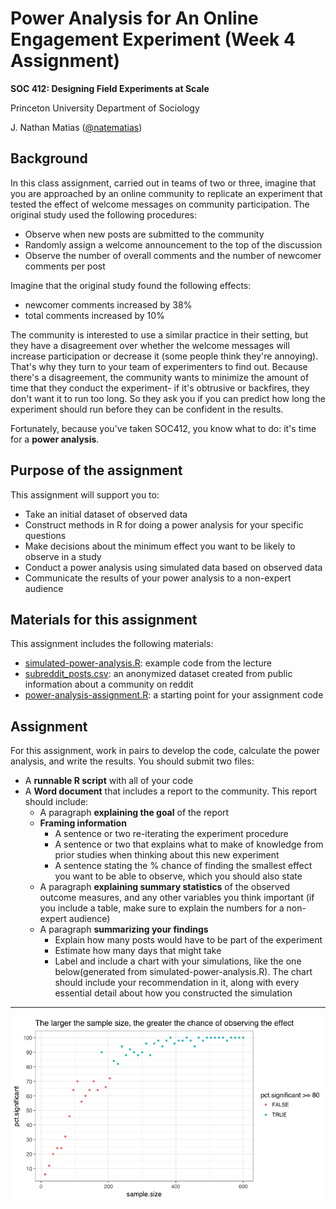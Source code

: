 # Power Analysis for An Online Engagement Experiment (Week 4 Assignment)
**SOC 412: Designing Field Experiments at Scale**

Princeton University Department of Sociology

J. Nathan Matias ([@natematias](https://twitter.com/natematias))

## Background
In this class assignment, carried out in teams of two or three, imagine that you are approached by an online community to replicate an experiment that tested the effect of welcome messages on community participation. The original study used the following procedures:
* Observe when new posts are submitted to the community
* Randomly assign a welcome announcement to the top of the discussion
* Observe the number of overall comments and the number of newcomer comments per post

Imagine that the original study found the following effects:

* newcomer comments increased by 38%
* total comments increased by 10%

The community is interested to use a similar practice in their setting, but they have a disagreement over whether the welcome messages will increase participation or decrease it (some people think they're annoying). That's why they turn to your team of experimenters to find out. Because there's a disagreement, the community wants to minimize the amount of time that they conduct the experiment- if it's obtrusive or backfires, they don't want it to run too long. So they ask you if you can predict how long the experiment should run before they can be confident in the results. 

Fortunately, because you've taken SOC412, you know what to do: it's time for a **power analysis**.

## Purpose of the assignment
This assignment will support you to:

* Take an initial dataset of observed data
* Construct methods in R for doing a power analysis for your specific questions
* Make decisions about the minimum effect you want to be likely to observe in a study
* Conduct a power analysis using simulated data based on observed data
* Communicate the results of your power analysis to a non-expert audience

## Materials for this assignment
This assignment includes the following materials:
* [simulated-power-analysis.R](simulated-power-analysis.R): example code from the lecture
* [subreddit_posts.csv](subreddit_posts.csv): an anonymized dataset created from public information about a community on reddit
* [power-analysis-assignment.R](power-analysis-assignment.R): a starting point for your assignment code

## Assignment
For this assignment, work in pairs to develop the code, calculate the power analysis, and write the results. You should submit two files:
* A **runnable R script** with all of your code
* A **Word document** that includes a report to the community. This report should include:
  * A paragraph **explaining the goal** of the report
  * **Framing information**
    * A sentence or two re-iterating the experiment procedure
    * A sentence or two that explains what to make of knowledge from prior studies when thinking about this new experiment
    * A sentence stating the % chance of finding the smallest effect you want to be able to observe, which you should also state
  * A paragraph **explaining summary statistics** of the observed outcome measures, and any other variables you think important (if you include a table, make sure to explain the numbers for a non-expert audience)
  * A paragraph **summarizing your findings**
    * Explain how many posts would have to be part of the experiment
    * Estimate how many days that might take
    * Label and include a chart with your simulations, like the one below(generated from simulated-power-analysis.R). The chart should include your recommendation in it, along with every essential detail about how you constructed the simulation

<hr/>

![Power analysis example chart](./power_analysis_example.png)

